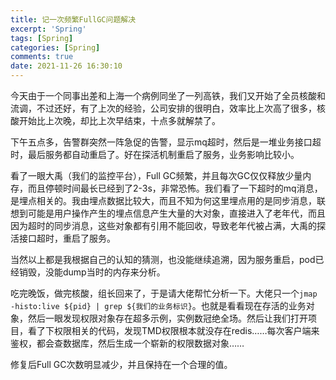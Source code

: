 ```yaml
---
title: 记一次频繁FullGC问题解决
excerpt: 'Spring'
tags: [Spring]
categories: [Spring]
comments: true
date: 2021-11-26 16:30:10
---
```



今天由于一个同事出差和上海一个病例同坐了一列高铁，我们又开始了全员核酸和流调，不过还好，有了上次的经验，公司安排的很明白，效率比上次高了很多，核酸开始比上次晚，却比上次早结束，十点多就解禁了。

下午五点多，告警群突然一阵急促的告警，显示mq超时，然后是一堆业务接口超时，最后服务都自动重启了。好在探活机制重启了服务，业务影响比较小。

看了一眼大禹（我们的监控平台），Full GC频繁，并且每次GC仅仅释放少量内存，而且停顿时间最长已经到了2-3s，非常恐怖。我们看了一下超时的mq消息，是埋点相关的。我由埋点数据比较大，而且不知为何这里埋点用的是同步消息，联想到可能是用户操作产生的埋点信息产生大量的大对象，直接进入了老年代，而且因为超时的同步消息，这些对象都有引用不能回收，导致老年代被占满，大禹的探活接口超时，重启了服务。

当然以上都是我根据自己的认知的猜测，也没能继续追溯，因为服务重启，pod已经销毁，没能dump当时的内存来分析。

吃完晚饭，做完核酸，组长回来了，于是请大佬帮忙分析一下。大佬只一个`jmap -histo:live ${pid} | grep ${我们的业务标识}`。也就是看看现在存活的业务对象，然后一眼发现权限对象存在超多示例，实例数冠绝全场。然后让我们打开项目，看了下权限相关的代码，发现TMD权限根本就没存在redis……每次客户端来鉴权，都会查数据库，然后生成一个崭新的权限数据对象……

修复后Full GC次数明显减少，并且保持在一个合理的值。
